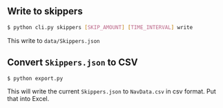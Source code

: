 ## Write to skippers
```bash
$ python cli.py skippers [SKIP_AMOUNT] [TIME_INTERVAL] write
```
This write to `data/Skippers.json`

## Convert `Skippers.json` to CSV
```
$ python export.py
```
This will write the current `Skippers.json` to `NavData.csv` in csv format. Put that into Excel.
